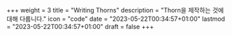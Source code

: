 +++
weight = 3
title = "Writing Thorns"
description = "Thorn을 제작하는 것에 대해 다룹니다."
icon = "code"
date = "2023-05-22T00:34:57+01:00"
lastmod = "2023-05-22T00:34:57+01:00"
draft = false
+++

